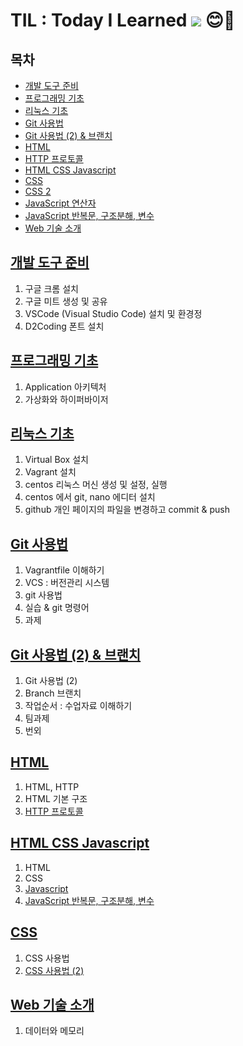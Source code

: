 # TIL : Today I Learned [<img src="https://img.shields.io/badge/Notion-000000?style=for-the-badge&logo=Notion&logoColor=white">](https://www.notion.so/Sol-s-TIL-6fab8aa7e5544117b17520dfcb40f454) 😊🐣
      

## 목차
+ [개발 도구 준비](https://github.com/yun5ol/TIL/blob/main/%EA%B0%9C%EB%B0%9C%20%EB%8F%84%EA%B5%AC%20%EC%A4%80%EB%B9%84%20.md)
+ [프로그래밍 기초](https://github.com/yun5ol/TIL/blob/main/%ED%94%84%EB%A1%9C%EA%B7%B8%EB%9E%98%EB%B0%8D%20%EA%B8%B0%EC%B4%88.md)
+ [리눅스 기초](https://github.com/yun5ol/TIL/blob/main/Linux%20%EA%B8%B0%EC%B4%88.md)
+ [Git 사용법](https://github.com/yun5ol/TIL/blob/main/Git%20%EC%82%AC%EC%9A%A9%EB%B2%95.md)
+ [Git 사용법 (2) & 브랜치](https://github.com/yun5ol/TIL/blob/main/Git%20%26%20%E1%84%87%E1%85%B3%E1%84%85%E1%85%A2%E1%86%AB%E1%84%8E%E1%85%B5%20%E1%84%89%E1%85%A1%E1%84%8B%E1%85%AD%E1%86%BC%E1%84%87%E1%85%A5%E1%86%B8%20.md)
+ [HTML](https://github.com/yun5ol/TIL/blob/main/HTML.md)
+ [HTTP 프로토콜](https://github.com/yun5ol/TIL/blob/main/HTTP%20%ED%94%84%EB%A1%9C%ED%86%A0%EC%BD%9C.md)
+ [HTML CSS Javascript](https://github.com/yun5ol/TIL/blob/main/HTML%20CSS%20JS.md)
+ [CSS](https://github.com/yun5ol/TIL/blob/main/CSS%20%EC%82%AC%EC%9A%A9%EB%B2%95%20.md)
+ [CSS 2](https://github.com/yun5ol/TIL/blob/main/CSS%20%EC%82%AC%EC%9A%A9%EB%B2%95%20(2)%20.md)
+ [JavaScript 연산자](https://github.com/yun5ol/TIL/blob/main/Javascript%20%EC%97%B0%EC%82%B0%EC%9E%90%20.md)
+ [JavaScript 반복문, 구조분해, 변수](https://github.com/yun5ol/TIL/blob/main/Javascript%20(3).md)
+ [Web 기술 소개](https://github.com/yun5ol/TIL/blob/main/Web%20%E1%84%80%E1%85%B5%E1%84%89%E1%85%AE%E1%86%AF%20%E1%84%89%E1%85%A9%E1%84%80%E1%85%A2%20%E1%84%83%E1%85%A6%E1%84%8B%E1%85%B5%E1%84%90%E1%85%A5%E1%84%8B%E1%85%AA%20%E1%84%86%E1%85%A6%E1%84%86%E1%85%A9%E1%84%85%E1%85%B5.md)



## [개발 도구 준비](https://github.com/yun5ol/TIL/blob/main/%EA%B0%9C%EB%B0%9C%20%EB%8F%84%EA%B5%AC%20%EC%A4%80%EB%B9%84%20.md)

1. 구글 크롬 설치
1. 구글 미트 생성 및 공유
1. VSCode (Visual Studio Code) 설치 및 환경정
1. D2Coding 폰트 설치


## [프로그래밍 기초](https://github.com/yun5ol/TIL/blob/main/%ED%94%84%EB%A1%9C%EA%B7%B8%EB%9E%98%EB%B0%8D%20%EA%B8%B0%EC%B4%88.md)

1. Application 아키텍처
2. 가상화와 하이퍼바이저

## [리눅스 기초](https://github.com/yun5ol/TIL/blob/main/Linux%20%EA%B8%B0%EC%B4%88.md)

1. Virtual Box 설치
2. Vagrant 설치
3. centos 리눅스 머신 생성 및 설정, 실행
4. centos 에서 git, nano 에디터 설치
5. github 개인 페이지의 파일을 변경하고 commit & push

## [Git 사용법](https://github.com/yun5ol/TIL/blob/main/Git%20%EC%82%AC%EC%9A%A9%EB%B2%95.md)

1. Vagrantfile 이해하기
1. VCS : 버전관리 시스템
1. git 사용법
1. 실습 & git 명령어
1. 과제

## [Git 사용법 (2) & 브랜치](https://github.com/yun5ol/TIL/blob/main/Git%20%26%20%E1%84%87%E1%85%B3%E1%84%85%E1%85%A2%E1%86%AB%E1%84%8E%E1%85%B5%20%E1%84%89%E1%85%A1%E1%84%8B%E1%85%AD%E1%86%BC%E1%84%87%E1%85%A5%E1%86%B8%20.md)

1. Git 사용법 (2)
2. Branch 브랜치
3. 작업순서 : 수업자료 이해하기
4. 팀과제
5. 번외

## [HTML](https://github.com/yun5ol/TIL/blob/main/HTML.md)

1. HTML, HTTP
1. HTML 기본 구조
2. [HTTP 프로토콜](https://github.com/yun5ol/TIL/blob/main/HTTP%20%ED%94%84%EB%A1%9C%ED%86%A0%EC%BD%9C.md)

## [HTML CSS Javascript](https://github.com/yun5ol/TIL/blob/main/HTML%20CSS%20JS.md)
1. HTML
1. CSS
1. [Javascript ](https://github.com/yun5ol/TIL/blob/main/Javascript%20%EC%97%B0%EC%82%B0%EC%9E%90%20.md)
1. [JavaScript 반복문, 구조분해, 변수](https://github.com/yun5ol/TIL/blob/main/Javascript%20(3).md)

## [CSS](https://github.com/yun5ol/TIL/blob/main/CSS%20%EC%82%AC%EC%9A%A9%EB%B2%95%20.md)
1. CSS 사용법
1. [CSS 사용법 (2)](https://github.com/yun5ol/TIL/blob/main/CSS%20%EC%82%AC%EC%9A%A9%EB%B2%95%20(2)%20.md) 

## [Web 기술 소개](https://github.com/yun5ol/TIL/blob/main/Web%20%E1%84%80%E1%85%B5%E1%84%89%E1%85%AE%E1%86%AF%20%E1%84%89%E1%85%A9%E1%84%80%E1%85%A2%20%E1%84%83%E1%85%A6%E1%84%8B%E1%85%B5%E1%84%90%E1%85%A5%E1%84%8B%E1%85%AA%20%E1%84%86%E1%85%A6%E1%84%86%E1%85%A9%E1%84%85%E1%85%B5.md)

1. 데이터와 메모리

